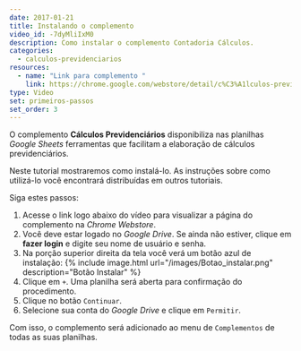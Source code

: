 ```yaml
---
date: 2017-01-21
title: Instalando o complemento
video_id: -7dyMliIxM0
description: Como instalar o complemento Contadoria Cálculos.
categories:
  - calculos-previdenciarios
resources:
  - name: "Link para complemento "
    link: https://chrome.google.com/webstore/detail/c%C3%A1lculos-previdenci%C3%A1rios/cjeahogdijapbbnndojpidgdneeepnla?hl=pt-BR
type: Video
set: primeiros-passos
set_order: 3
---
```


O complemento **Cálculos Previdenciários** disponibiliza nas planilhas *Google Sheets* ferramentas que facilitam a elaboração de cálculos previdenciários.

Neste tutorial mostraremos como instalá-lo. As instruções sobre como utilizá-lo você encontrará distribuídas em outros tutoriais.

Siga estes passos: 

1. Acesse o link logo abaixo do vídeo para visualizar a página do complemento na *Chrome Webstore*.
1. Você deve estar logado no *Google Drive*. Se ainda não estiver, clique em **fazer login** e digite seu nome de usuário e senha.
1. Na porção superior direita da tela você verá um botão azul de instalação:
{% include image.html url="/images/Botao_instalar.png" description="Botão Instalar" %}
1. Clique em `+`. Uma planilha será aberta para confirmação do procedimento.
1. Clique no botão `Continuar`.
1. Selecione sua conta do *Google Drive* e clique em `Permitir`.

Com isso, o complemento será adicionado ao menu de `Complementos` de todas as suas planilhas.
